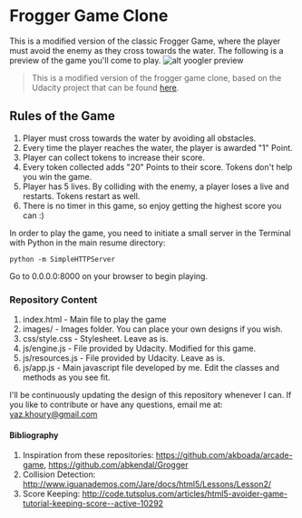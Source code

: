 # Frogger Game Clone

This is a modified version of the classic Frogger Game, where the player must avoid the enemy as they cross
towards the water. The following is a preview of the game you'll come to play.
![alt yoogler preview](img/game-preview-img.jpg)


>	This is a modified version of the frogger game clone, based on the Udacity project that can be
>	found [here](https://github.com/udacity/frontend-nanodegree-arcade-game).

## Rules of the Game

1. Player must cross towards the water by avoiding all obstacles.
2. Every time the player reaches the water, the player is awarded "1" Point.
3. Player can collect tokens to increase their score.
4. Every token collected adds "20" Points to their score. Tokens don't help you win the game.
5. Player has 5 lives. By colliding with the enemy, a player loses a live and restarts. Tokens restart
	as well.
6. There is no timer in this game, so enjoy getting the highest score you can :)

In order to play the game, you need to initiate a small server in the Terminal with Python in the main resume directory:

```Shell
python -m SimpleHTTPServer
```
Go to 0.0.0.0:8000 on your browser to begin playing.

### Repository Content
1. index.html - Main file to play the game
2. images/ - Images folder. You can place your own designs if you wish.
3. css/style.css - Stylesheet. Leave as is.
4. js/engine.js - File provided by Udacity. Modified for this game.
5. js/resources.js - File provided by Udacity. Leave as is.
6. js/app.js - Main javascript file developed by me. Edit the classes and methods as you see fit.

I'll be continuously updating the design of this repository whenever I can. If you like to contribute or have
any questions, email me at: yaz.khoury@gmail.com

#### Bibliography
1. Inspiration from these repositories: https://github.com/akboada/arcade-game, https://github.com/abkendal/Grogger
2. Collision Detection: http://www.iguanademos.com/Jare/docs/html5/Lessons/Lesson2/
3. Score Keeping: http://code.tutsplus.com/articles/html5-avoider-game-tutorial-keeping-score--active-10292


